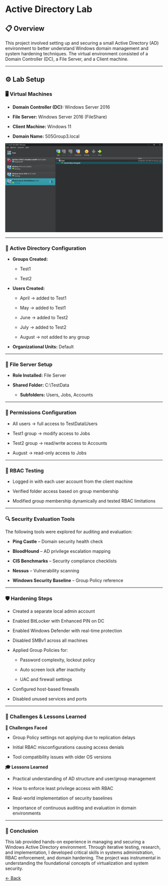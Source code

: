 
# Active Directory Lab 

## 📋 Overview <br>

This project involved setting up and securing a small Active Directory (AD) environment to better understand Windows domain management and system hardening techniques. The virtual environment consisted of a Domain Controller (DC), a File Server, and a Client machine.

---

## ⚙️ Lab Setup <br>

### 🖥️ Virtual Machines <br>

- **Domain Controller (DC):** Windows Server 2016

- **File Server:** Windows Server 2016 (FileShare)

- **Client Machine:** Windows 11

- **Domain Name:** 505Group3.local
  <div>
![VirtualBox and 3 VMs](screenshots/VMs.jpg)

</div>


---

### 🧱 Active Directory Configuration <br>

- **Groups Created:**

  - Test1

  - Test2

- **Users Created:**

  - April → added to Test1

  - May → added to Test1

  - June → added to Test2

  - July → added to Test2

  - August → not added to any group

* **Organizational Units:** Default

---

### 📁 File Server Setup <br>

- **Role Installed:** File Server

- **Shared Folder:** C:\TestData

   - **Subfolders:** Users, Jobs, Accounts

---

### 🔐 Permissions Configuration <br>

- All users → full access to TestData\Users

- Test1 group → modify access to Jobs

- Test2 group → read/write access to Accounts

- August → read-only access to Jobs

---

### 🧪 RBAC Testing <br>

- Logged in with each user account from the client machine

- Verified folder access based on group membership

- Modified group membership dynamically and tested RBAC limitations

---

### 🔍 Security Evaluation Tools <br>

The following tools were explored for auditing and evaluation:

- **Ping Castle** – Domain security health check

- **BloodHound** – AD privilege escalation mapping

- **CIS Benchmarks** – Security compliance checklists

- **Nessus** – Vulnerability scanning

- **Windows Security Baseline** – Group Policy reference

---

### 🛡️ Hardening Steps <br>

- Created a separate local admin account

- Enabled BitLocker with Enhanced PIN on DC

- Enabled Windows Defender with real-time protection

- Disabled SMBv1 across all machines

- Applied Group Policies for:

  - Password complexity, lockout policy

  - Auto screen lock after inactivity

  - UAC and firewall settings

- Configured host-based firewalls

- Disabled unused services and ports

---

### 🧾 Challenges & Lessons Learned <br>

**🔧 Challenges Faced**

- Group Policy settings not applying due to replication delays

- Initial RBAC misconfigurations causing access denials

- Tool compatibility issues with older OS versions

**🎓 Lessons Learned <br>**

- Practical understanding of AD structure and user/group management

- How to enforce least privilege access with RBAC

- Real-world implementation of security baselines

- Importance of continuous auditing and evaluation in domain environments

---

### 📌 Conclusion

This lab provided hands-on experience in managing and securing a Windows Active Directory environment. Through iterative testing, research, and implementation, I developed critical skills in systems administration, RBAC enforcement, and domain hardening. The project was instrumental in understanding the foundational concepts of virtualization and system security.



[← Back](https://github.com/mmransem09/mmransem09/blob/main/README.md)
